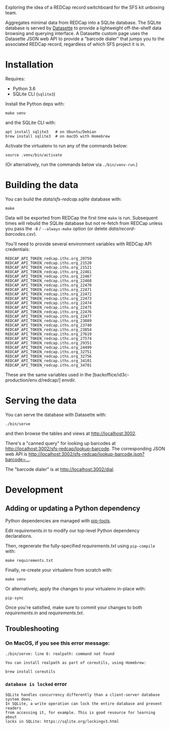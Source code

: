 Exploring the idea of a REDCap record switchboard for the SFS kit unboxing
team.

Aggregates minimal data from REDCap into a SQLite database.  The SQLite
database is served by [Datasette](https://datasette.readthedocs.io) to provide
a lightweight off-the-shelf data browsing and querying interface.  A Datasette
custom page uses the Datasette JSON web API to provide a "barcode dialer" that
jumps you to the associated REDCap record, regardless of which SFS project it
is in.


# Installation

Requires:

* Python 3.6
* SQLite CLI (`sqlite3`)

Install the Python deps with:

    make venv

and the SQLite CLI with:

    apt install sqlite3   # on Ubuntu/Debian
    brew install sqlite3  # on macOS with Homebrew

Activate the virtualenv to run any of the commands below:

    source .venv/bin/activate

(Or alternatively, run the commands below via `./bin/venv-run`.)


# Building the data

You can build the _data/sfs-redcap.sqlite_ database with:

    make

Data will be exported from REDCap the first time `make` is run.  Subsequent
times will rebuild the SQLite database but not re-fetch from REDCap unless you
pass the `-B` / `--always-make` option (or delete
_data/record-barcodes.csv_).

You'll need to provide several environment variables with REDCap API
credentials:

    REDCAP_API_TOKEN_redcap.iths.org_20759
    REDCAP_API_TOKEN_redcap.iths.org_21520
    REDCAP_API_TOKEN_redcap.iths.org_21521
    REDCAP_API_TOKEN_redcap.iths.org_22461
    REDCAP_API_TOKEN_redcap.iths.org_22467
    REDCAP_API_TOKEN_redcap.iths.org_22468
    REDCAP_API_TOKEN_redcap.iths.org_22470
    REDCAP_API_TOKEN_redcap.iths.org_22471
    REDCAP_API_TOKEN_redcap.iths.org_22472
    REDCAP_API_TOKEN_redcap.iths.org_22473
    REDCAP_API_TOKEN_redcap.iths.org_22474
    REDCAP_API_TOKEN_redcap.iths.org_22475
    REDCAP_API_TOKEN_redcap.iths.org_22476
    REDCAP_API_TOKEN_redcap.iths.org_22477
    REDCAP_API_TOKEN_redcap.iths.org_23089
    REDCAP_API_TOKEN_redcap.iths.org_23740
    REDCAP_API_TOKEN_redcap.iths.org_23854
    REDCAP_API_TOKEN_redcap.iths.org_27619
    REDCAP_API_TOKEN_redcap.iths.org_27574
    REDCAP_API_TOKEN_redcap.iths.org_29351
    REDCAP_API_TOKEN_redcap.iths.org_24499
    REDCAP_API_TOKEN_redcap.iths.org_32751
    REDCAP_API_TOKEN_redcap.iths.org_32756
    REDCAP_API_TOKEN_redcap.iths.org_34101
    REDCAP_API_TOKEN_redcap.iths.org_34701

These are the same variables used in the [backoffice/id3c-production/env.d/redcap/] envdir.


# Serving the data

You can serve the database with Datasette with:

    ./bin/serve

and then browse the tables and views at <http://localhost:3002>.

There's a "canned query" for looking up barcodes at
<http://localhost:3002/sfs-redcap/lookup-barcode>.  The corresponding JSON web
API is <http://localhost:3002/sfs-redcap/lookup-barcode.json?barcode=…>.

The "barcode dialer" is at <http://localhost:3002/dial>.


# Development

## Adding or updating a Python dependency

Python dependencies are managed with
[pip-tools](https://github.com/jazzband/pip-tools).

Edit _requirements.in_ to modify our top-level Python dependency declarations.

Then, regenerate the fully-specified _requirements.txt_ using `pip-compile` with:

    make requirements.txt

Finally, re-create your virtualenv from scratch with:

    make venv

Or alternatively, apply the changes to your virtualenv in-place with:

    pip-sync

Once you're satisfied, make sure to commit your changes to both
_requirements.in_ and _requirements.txt_.


## Troubleshooting

### On MacOS, if you see this error message:

    ./bin/serve: line 6: realpath: command not found

    You can install realpath as part of coreutils, using Homebrew:

    brew install coreutils

### `database is locked` error
    SQLite handles concurrency differently than a client-server database system does.
    In SQLite, a write operation can lock the entire database and prevent readers
    from accessing it, for example. This is good resource for learning about
    locks in SQLite: https://sqlite.org/lockingv3.html


[backoffice/id3c-production/env.d/redcap-scan/]: https://github.com/seattleflu/backoffice/tree/master/id3c-production/env.d/redcap-scan/
[backoffice/id3c-production/env.d/redcap-sfs]: https://github.com/seattleflu/backoffice/tree/master/id3c-production/env.d/redcap-sfs
